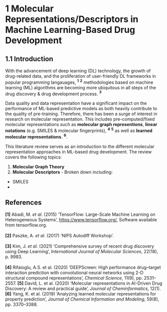 # 1 Molecular Representations/Descriptors in Machine Learning-Based Drug Development

## 1.1 Introduction 

With the advancement of deep learning (DL) technology, the growth of drug-related data, and the proliferation of user-friendly DL frameworks in popular programming langauages, **<sup>1</sup>** **<sup>2</sup>** methodologies based on machine learning (ML) algorithms are becoming more ubiquitous in all steps of the drug discovery & drug development process. **<sup>3</sup>**

Data quality and data representation have a significant impact on the performance of ML-based predictive models as both heavily contribute to the quality of pre-training. Therefore, there has been a surge of interest in research on molecular representation. This includes pre-computed/fixed molecular representations such as **molecular graph representions**, **linear notations** (e.g. SMILES & molecular fingerprints), **<sup>4</sup>** **<sup>5</sup>** as well as **learned molecular representations**. **<sup>6</sup>**.

This literature review serves as an introduction to the different molecular representation approaches in ML-based drug development. The review covers the following topics:

1. **Molecular Graph Theory**
2. **Molecular Descriptors** - Broken down  including:
  *  SMILES
  *  


## References

**[1]** Abadi, M. *et al.* (2015) ‘TensorFlow: Large-Scale Machine Learning on Heterogeneous Systems’, https://www.tensorflow.org/, Software available from tensorflow.org. <br><br>
**[2]** Paszke, A. *et al.* (2017) ‘NIPS Autodiff Workshop’. <br><br>
**[3]** Kim, J. *et al.* (2021) ‘Comprehensive survey of recent drug discovery using Deep Learning’, *International Journal of Molecular Sciences*, 22(18), p. 9983. <br><br>
**[4]** Rifaioglu, A.S. et al. (2020) ‘DEEPScreen: High performance drug–target interaction prediction with convolutional neural networks using 2-D structural compound representations’, *Chemical Science*, 11(9), pp. 2531–2557.
**[5]** David, L. et al. (2020) ‘Molecular representations in AI-Driven Drug Discovery: A review and practical guide’, *Journal of Cheminformatics*, 12(1).
**[6]** Yang, K. et al. (2019) ‘Analyzing learned molecular representations for property prediction’, *Journal of Chemical Information and Modeling*, 59(8), pp. 3370–3388.

